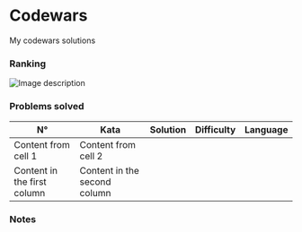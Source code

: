 # Codewars
My codewars solutions
### Ranking
![Image description](https://www.codewars.com/users/Pierlu1586/badges/large)
### Problems solved
N° | Kata | Solution | Difficulty | Language
------------ | ------------- | ------------- | ------------- | -------------
Content from cell 1 | Content from cell 2
Content in the first column | Content in the second column
### Notes
